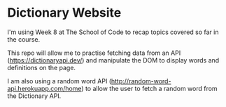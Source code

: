 # Dictionary Website

I'm using Week 8 at The School of Code to recap topics covered so far in the course. 

This repo will allow me to practise fetching data from an API (https://dictionaryapi.dev/) and manipulate the DOM to display words and definitions on the page.


I am also using a random word API (http://random-word-api.herokuapp.com/home) to allow the user to fetch a random word from the Dictionary API.
